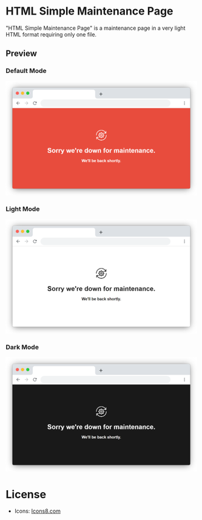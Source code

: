 # HTML Simple Maintenance Page
"HTML Simple Maintenance Page" is a maintenance page in a very light HTML format requiring only one file. 
## Preview
### Default Mode
![Default Mode](preview-default.png)

### Light Mode
![Light Mode](preview-light.png)

### Dark Mode
![Dark Mode](preview-dark.png)

# License
 - Icons: [Icons8.com](https://icons8.com/)
